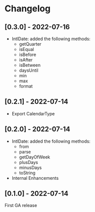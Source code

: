 # Changelog

## [0.3.0] - 2022-07-16

- IntlDate: added the following methods:
  - getQuarter
  - isEqual
  - isBefore
  - isAfter
  - isBetween
  - daysUntil
  - min
  - max
  - format

## [0.2.1] - 2022-07-14

- Export CalendarType

## [0.2.0] - 2022-07-14

- IntlDate: added the following methods:
  - from
  - parse
  - getDayOfWeek
  - plusDays
  - minusDays
  - toString
- Internal Enhancements

## [0.1.0] - 2022-07-14

First GA release
